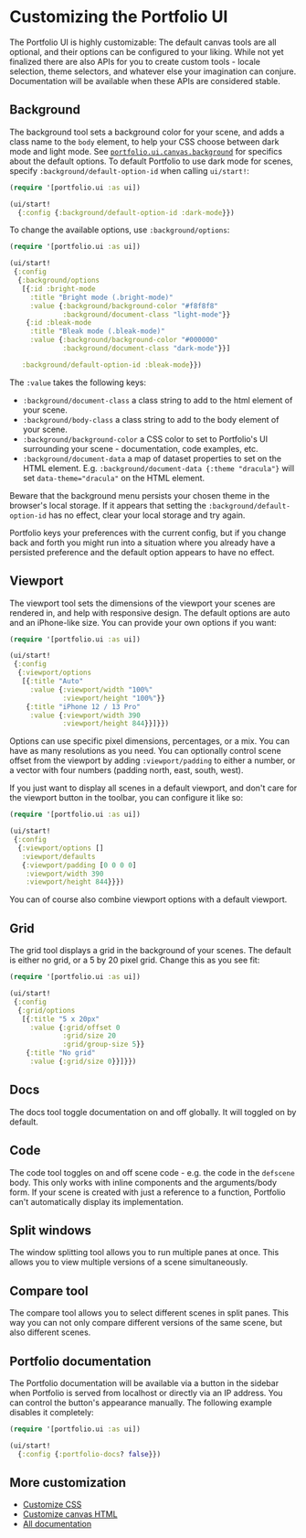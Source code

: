 # Customizing the Portfolio UI

The Portfolio UI is highly customizable: The default canvas tools are all
optional, and their options can be configured to your liking. While not yet
finalized there are also APIs for you to create custom tools - locale selection,
theme selectors, and whatever else your imagination can conjure. Documentation
will be available when these APIs are considered stable.

## Background

The background tool sets a background color for your scene, and adds a class
name to the `body` element, to help your CSS choose between dark mode and light
mode. See
[`portfolio.ui.canvas.background`](../../src/portfolio/ui/canvas/background.cljs)
for specifics about the default options. To default Portfolio to use dark mode
for scenes, specify `:background/default-option-id` when calling `ui/start!`:

```clj
(require '[portfolio.ui :as ui])

(ui/start!
  {:config {:background/default-option-id :dark-mode}})
```

To change the available options, use `:background/options`:

```clj
(require '[portfolio.ui :as ui])

(ui/start!
 {:config
  {:background/options
   [{:id :bright-mode
     :title "Bright mode (.bright-mode)"
     :value {:background/background-color "#f8f8f8"
             :background/document-class "light-mode"}}
    {:id :bleak-mode
     :title "Bleak mode (.bleak-mode)"
     :value {:background/background-color "#000000"
             :background/document-class "dark-mode"}}]

   :background/default-option-id :bleak-mode}})
```

The `:value` takes the following keys:

- `:background/document-class` a class string to add to the html element of your
  scene.
- `:background/body-class` a class string to add to the body element of your
  scene.
- `:background/background-color` a CSS color to set to Portfolio's UI
  surrounding your scene - documentation, code examples, etc.
- `:background/document-data` a map of dataset properties to set on the HTML
  element. E.g. `:background/document-data {:theme "dracula"}` will set
  `data-theme="dracula"` on the HTML element.

Beware that the background menu persists your chosen theme in the browser's
local storage. If it appears that setting the `:background/default-option-id`
has no effect, clear your local storage and try again.

Portfolio keys your preferences with the current config, but if you change back
and forth you might run into a situation where you already have a persisted
preference and the default option appears to have no effect.

## Viewport

The viewport tool sets the dimensions of the viewport your scenes are rendered
in, and help with responsive design. The default options are auto and an
iPhone-like size. You can provide your own options if you want:

```clj
(require '[portfolio.ui :as ui])

(ui/start!
 {:config
  {:viewport/options
   [{:title "Auto"
     :value {:viewport/width "100%"
             :viewport/height "100%"}}
    {:title "iPhone 12 / 13 Pro"
     :value {:viewport/width 390
             :viewport/height 844}}]}})
```

Options can use specific pixel dimensions, percentages, or a mix. You can have
as many resolutions as you need. You can optionally control scene offset from
the viewport by adding `:viewport/padding` to either a number, or a vector with
four numbers (padding north, east, south, west).

If you just want to display all scenes in a default viewport, and don't care for
the viewport button in the toolbar, you can configure it like so:

```clj
(require '[portfolio.ui :as ui])

(ui/start!
 {:config
  {:viewport/options []
   :viewport/defaults
   {:viewport/padding [0 0 0 0]
    :viewport/width 390
    :viewport/height 844}}})
```

You can of course also combine viewport options with a default viewport.

## Grid

The grid tool displays a grid in the background of your scenes. The default is
either no grid, or a 5 by 20 pixel grid. Change this as you see fit:

```clj
(require '[portfolio.ui :as ui])

(ui/start!
 {:config
  {:grid/options
   [{:title "5 x 20px"
     :value {:grid/offset 0
             :grid/size 20
             :grid/group-size 5}}
    {:title "No grid"
     :value {:grid/size 0}}]}})
```

## Docs

The docs tool toggle documentation on and off globally. It will toggled on by
default.

## Code

The code tool toggles on and off scene code - e.g. the code in the `defscene`
body. This only works with inline components and the arguments/body form. If
your scene is created with just a reference to a function, Portfolio can't
automatically display its implementation.

## Split windows

The window splitting tool allows you to run multiple panes at once. This allows
you to view multiple versions of a scene simultaneously.

## Compare tool

The compare tool allows you to select different scenes in split panes. This way
you can not only compare different versions of the same scene, but also
different scenes.

## Portfolio documentation

The Portfolio documentation will be available via a button in the sidebar when
Portfolio is served from localhost or directly via an IP address. You can
control the button's appearance manually. The following example disables it
completely:

```clj
(require '[portfolio.ui :as ui])

(ui/start!
  {:config {:portfolio-docs? false}})
```

## More customization

- [Customize CSS](./custom-css.md)
- [Customize canvas HTML](./custom-html.md)
- [All documentation](./index.md)
